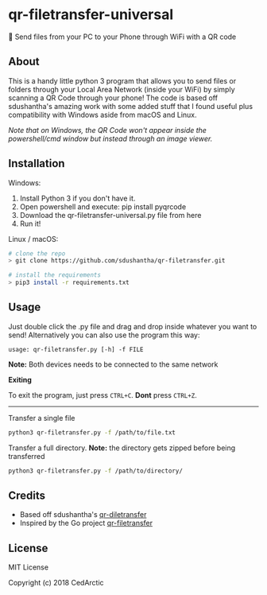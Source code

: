 # qr-filetransfer-universal
📁 Send files from your PC to your Phone through WiFi with a QR code

## About
This is a handy little python 3 program that allows you to send files or folders through your Local Area Network (inside your WiFi) by simply scanning a QR Code through your phone! The code is based off sdushantha's amazing work with some added stuff that I found useful plus compatibility with Windows aside from macOS and Linux.

*Note that on Windows, the QR Code won't appear inside the powershell/cmd window but instead through an image viewer.*

## Installation

Windows:

1. Install Python 3 if you don't have it.
2. Open powershell and execute:
    pip install pyqrcode
3. Download the qr-filetransfer-universal.py file from here
4. Run it!


Linux / macOS:
```bash
# clone the repo
> git clone https://github.com/sdushantha/qr-filetransfer.git

# install the requirements
> pip3 install -r requirements.txt
```


## Usage
Just double click the .py file and drag and drop inside whatever you want to send! Alternatively you can also use the program this way:

```
usage: qr-filetransfer.py [-h] -f FILE
```

**Note:** Both devices needs to be connected to the same network

**Exiting**

To exit the program, just press ```CTRL+C```. **Dont** press ```CTRL+Z```.

---

Transfer a single file
```bash
python3 qr-filetransfer.py -f /path/to/file.txt
```


Transfer a full directory. **Note:** the directory gets zipped before being transferred
```bash
python3 qr-filetransfer.py -f /path/to/directory/
```

## Credits
* Based off sdushantha's [qr-diletransfer](https://github.com/sdushantha/qr-filetransfer)
* Inspired by the Go project [qr-filetransfer](https://github.com/claudiodangelis/qr-filetransfer)


## License
MIT License

Copyright (c) 2018 CedArctic